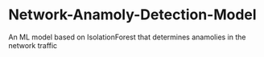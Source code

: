 # Network-Anamoly-Detection-Model
An ML model based on IsolationForest that determines anamolies in the network traffic
